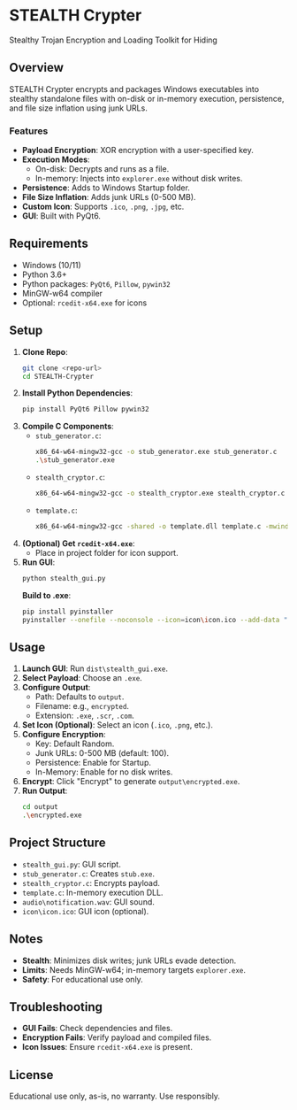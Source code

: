 # STEALTH Crypter
Stealthy Trojan Encryption and Loading Toolkit for Hiding

## Overview
STEALTH Crypter encrypts and packages Windows executables into stealthy standalone files with on-disk or in-memory execution, persistence, and file size inflation using junk URLs.

### Features
- **Payload Encryption**: XOR encryption with a user-specified key.
- **Execution Modes**:
  - On-disk: Decrypts and runs as a file.
  - In-memory: Injects into `explorer.exe` without disk writes.
- **Persistence**: Adds to Windows Startup folder.
- **File Size Inflation**: Adds junk URLs (0-500 MB).
- **Custom Icon**: Supports `.ico`, `.png`, `.jpg`, etc.
- **GUI**: Built with PyQt6.

## Requirements
- Windows (10/11)
- Python 3.6+
- Python packages: `PyQt6`, `Pillow`, `pywin32`
- MinGW-w64 compiler
- Optional: `rcedit-x64.exe` for icons

## Setup
1. **Clone Repo**:
   ```bash
   git clone <repo-url>
   cd STEALTH-Crypter
   ```
2. **Install Python Dependencies**:
   ```bash
   pip install PyQt6 Pillow pywin32
   ```
3. **Compile C Components**:
   - `stub_generator.c`:
     ```bash
     x86_64-w64-mingw32-gcc -o stub_generator.exe stub_generator.c
     .\stub_generator.exe
     ```
   - `stealth_cryptor.c`:
     ```bash
     x86_64-w64-mingw32-gcc -o stealth_cryptor.exe stealth_cryptor.c
     ```
   - `template.c`:
     ```bash
     x86_64-w64-mingw32-gcc -shared -o template.dll template.c -mwindows
     ```
4. **(Optional) Get `rcedit-x64.exe`**:
   - Place in project folder for icon support.
5. **Run GUI**:
   ```bash
   python stealth_gui.py
   ```
   **Build to .exe**:
   ```bash
   pip install pyinstaller
   pyinstaller --onefile --noconsole --icon=icon\icon.ico --add-data "audio;audio" stealth_gui.py
   ```

## Usage
1. **Launch GUI**:
   Run `dist\stealth_gui.exe`.
2. **Select Payload**:
   Choose an `.exe`.
3. **Configure Output**:
   - Path: Defaults to `output`.
   - Filename: e.g., `encrypted`.
   - Extension: `.exe`, `.scr`, `.com`.
4. **Set Icon (Optional)**:
   Select an icon (`.ico`, `.png`, etc.).
5. **Configure Encryption**:
   - Key: Default Random.
   - Junk URLs: 0-500 MB (default: 100).
   - Persistence: Enable for Startup.
   - In-Memory: Enable for no disk writes.
6. **Encrypt**:
   Click "Encrypt" to generate `output\encrypted.exe`.
7. **Run Output**:
   ```bash
   cd output
   .\encrypted.exe
   ```

## Project Structure
- `stealth_gui.py`: GUI script.
- `stub_generator.c`: Creates `stub.exe`.
- `stealth_cryptor.c`: Encrypts payload.
- `template.c`: In-memory execution DLL.
- `audio\notification.wav`: GUI sound.
- `icon\icon.ico`: GUI icon (optional).

## Notes
- **Stealth**: Minimizes disk writes; junk URLs evade detection.
- **Limits**: Needs MinGW-w64; in-memory targets `explorer.exe`.
- **Safety**: For educational use only.

## Troubleshooting
- **GUI Fails**: Check dependencies and files.
- **Encryption Fails**: Verify payload and compiled files.
- **Icon Issues**: Ensure `rcedit-x64.exe` is present.

## License
Educational use only, as-is, no warranty. Use responsibly.
